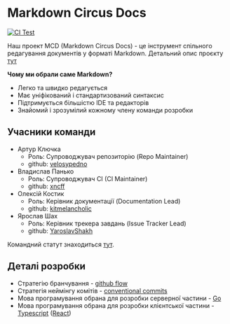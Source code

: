 # Markdown Circus Docs

[![CI Test](https://github.com/ukma-cs-ssdm-2025/team-circus/actions/workflows/ci.yml/badge.svg?branch=main)](https://github.com/ukma-cs-ssdm-2025/team-circus/actions/workflows/ci.yml)

Наш проект MCD (Markdown Circus Docs) - це інструмент спільного редагування документів у форматі Markdown. Детальний опис проєкту [тут](./Project-Description.md)

**Чому ми обрали саме Markdown?**

- Легко та швидко редагується
- Має уніфікований і стандартизований синтаксис
- Підтримується більшістю IDE та редакторів
- Знайомий і зрозумілий кожному члену команди розробки

## Учасники команди

- Артур Ключка
  - Роль: Супроводжувач репозиторію (Repo Maintainer)
  - github: [velosypedno](https://github.com/velosypedno)
- Владислав Панько
  - Роль: Супроводжувач CI (CI Maintainer)
  - github: [xncff](https://github.com/xncff)
- Олексій Костик
  - Роль: Керівник документації (Documentation Lead)
  - github: [kitmelancholic](https://github.com/kitmelancholic)
- Ярослав Шах
  - Роль: Керівник трекера завдань (Issue Tracker Lead)
  - github: [YaroslavShakh](https://github.com/YaroslavShakh)

Командний статут знаходиться [тут](./TeamChapter.md).

## Деталі розробки

- Стратегію бранчування - [github flow](https://docs.github.com/en/get-started/using-github/github-flow)
- Стратегія неймінгу комітів - [conventional commits](https://www.conventionalcommits.org/en/v1.0.0/)
- Мова програмування обрана для розробки серверної частини - [Go](https://go.dev/)
- Мова програмування обрана для розробки клієнтської частини - [Typescript](https://www.typescriptlang.org/) ([React](https://react.dev/))
